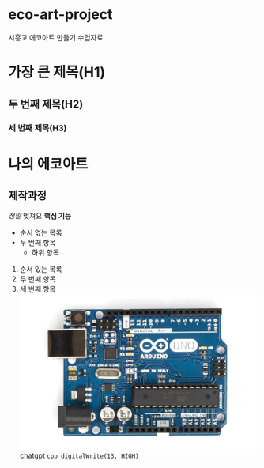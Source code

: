 # eco-art-project
시흥고 에코아트 만들기 수업자료
# 가장 큰 제목(H1)
## 두 번째 제목(H2)
### 세 번째 제목(H3)
# 나의 에코아트
## 제작과정
*정말* 멋져요
**핵심 기능**
- 순서 없는 목록
- 두 번째 항목
  - 하위 항목
1. 순서 있는 목록
2. 두 번째 항목
3. 세 번째 항목
![아두이노](https://github.com/suyeon331/eco-art-project/blob/main/arduino.jpg)
[chatgpt](https://chat.openai.com/chat/)
``` cpp digitalWrite(13, HIGH) ```
